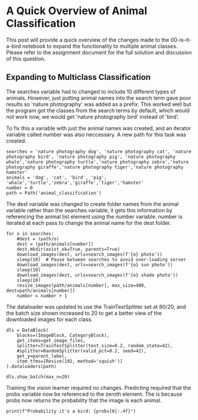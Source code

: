 # A Quick Overview of Animal Classification

This post will provide a quick overview of the changes made to the 00-is-it-a-bird notebook to expand the functionality to multiple animal classes.
Please refer to the assignment document for the full solution and discussion of this question.

## Expanding to Multiclass Classification
The searches variable had to changed to include 10 different types of animals. However, just putting animal names into the search term gave poor results so 'nature
photography' was added as a prefix. This worked well but the program got the classes from the search terms by default, which would not work now, we would get 'nature photography bird'
instead of 'bird'.

To fix this a variable with just the animal names was created, and an iterator variable called number was also neccessary. A new path for this task was created.
```
searches = 'nature photography dog', 'nature photography cat', 'nature photography bird', 'nature photography pig', 'nature photography whale','nature photography turtle','nature photography zebra','nature photography giraffe','nature photography tiger','nature photography hamster'
animals = 'dog', 'cat', 'bird', 'pig', 'whale','turtle','zebra','giraffe','tiger','hamster'
number = 0
path = Path('animal_classification')
```
The dest variable was changed to create folder names from the animal variable rather than the searches variable, it gets this information by referencing the animal 
list element using the number variable. number is iterated at each pass to change the animal name for the dest folder.

```
for o in searches:
    #dest = (path/o)
    dest = (path/animals[number])
    dest.mkdir(exist_ok=True, parents=True)
    download_images(dest, urls=search_images(f'{o} photo'))
    sleep(10)  # Pause between searches to avoid over-loading server
    download_images(dest, urls=search_images(f'{o} sun photo'))
    sleep(10)
    download_images(dest, urls=search_images(f'{o} shade photo'))
    sleep(10)
    resize_images(path/animals[number], max_size=400, dest=path/animals[number])
    number = number + 1
```

The dataloader was updated to use the TrainTestSplitter set at 80/20, and the batch size shown increased to 20 to get a better view of the downloaded images for each class.

```
dls = DataBlock(
    blocks=(ImageBlock, CategoryBlock), 
    get_items=get_image_files, 
    splitter=TrainTestSplitter(test_size=0.2, random_state=42),
    #splitter=RandomSplitter(valid_pct=0.2, seed=42),
    get_y=parent_label,
    item_tfms=[Resize(192, method='squish')]
).dataloaders(path)

dls.show_batch(max_n=20)
```

Training the vision learner required no changes. Predicting required that the probs variable now be referenced to the zeroth element. The is because probs now returns the probability
that the image is each animal.

```
print(f"Probability it's a bird: {probs[0]:.4f}")
```
